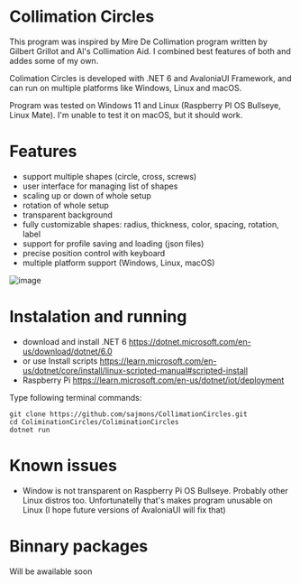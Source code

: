 # Collimation Circles

This program was inspired by Mire De Collimation program written by Gilbert Grillot and Al's Collimation Aid. I combined best features of both and addes some of my own. 

Colimation Circles is developed with .NET 6 and AvaloniaUI Framework, and can run on multiple platforms like Windows, Linux and macOS.

Program was tested on Windows 11 and Linux (Raspberry PI OS Bullseye, Linux Mate). I'm unable to test it on macOS, but it should work.

# Features

- support multiple shapes (circle, cross, screws)
- user interface for managing list of shapes
- scaling up or down of whole setup
- rotation of whole setup
- transparent background
- fully customizable shapes: radius, thickness, color, spacing, rotation, label
- support for profile saving and loading (json files)
- precise position control with keyboard
- multiple platform support (Windows, Linux, macOS)

![image](https://user-images.githubusercontent.com/7437280/207387640-f0b2f880-c2d1-4462-a083-bab68d465b8d.png)

# Instalation and running

- download and install .NET 6 https://dotnet.microsoft.com/en-us/download/dotnet/6.0
- or use Install scripts https://learn.microsoft.com/en-us/dotnet/core/install/linux-scripted-manual#scripted-install
- Raspberry Pi https://learn.microsoft.com/en-us/dotnet/iot/deployment

Type following terminal commands:
```
git clone https://github.com/sajmons/CollimationCircles.git
cd ColiminationCircles/ColiminationCircles
dotnet run
```

# Known issues

- Window is not transparent on Raspberry Pi OS Bullseye. Probably other Linux distros too. Unfortunatelly that's makes program unusable on Linux (I hope future versions of AvaloniaUI will fix that)

# Binnary packages

Will be awailable soon
